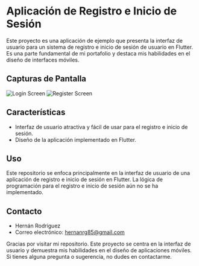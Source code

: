 # Aplicación de Registro e Inicio de Sesión

Este proyecto es una aplicación de ejemplo que presenta la interfaz de usuario para un sistema de registro e inicio de sesión de usuario en Flutter. Es una parte fundamental de mi portafolio y destaca mis habilidades en el diseño de interfaces móviles.

## Capturas de Pantalla

![Login Screen](https://live.staticflickr.com/65535/53234311883_68c8f91978_o.png)
![Register Screen](https://live.staticflickr.com/65535/53234311878_bacf9a2ec0_o.png)


## Características

- Interfaz de usuario atractiva y fácil de usar para el registro e inicio de sesión.
- Diseño de la aplicación implementado en Flutter.

## Uso

Este repositorio se enfoca principalmente en la interfaz de usuario de una aplicación de registro e inicio de sesión en Flutter. La lógica de programación para el registro e inicio de sesión aún no se ha implementado.

## Contacto

- Hernán Rodríguez
- Correo electrónico: hernanrg85@gmail.com

Gracias por visitar mi repositorio. Este proyecto se centra en la interfaz de usuario y demuestra mis habilidades en el diseño de aplicaciones móviles. Si tienes alguna pregunta o sugerencia, no dudes en contactarme.

